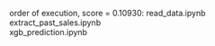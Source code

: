 order of execution, score = 0.10930:
	read_data.ipynb 
        extract_past_sales.ipynb   
	xgb_prediction.ipynb
